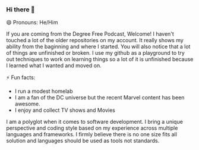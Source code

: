 ### Hi there 👋
😄 Pronouns: He/Him

If you are coming from the Degree Free Podcast, Welcome! I haven't touched a lot of the older repositories on my account. It really shows my ability from the baginning and where I started. You will also notice that a lot of things are unfinished or broken. I use my github as a playground to try out techniques to work on learning things so a lot of it is unfinished because I learned what I wanted and moved on.

<!--
🔭 I’m currently working on a few projects:
- Mockchain, is a mock blockchain implementation to cover the basics of blockchain and how they could interact with teachother.
- GS, General Store, is a Rust based file management and server with security features on files and folders with techniques similar to WebDAV.
-->

⚡ Fun facts:
- I run a modest homelab
- I am a fan of the DC universe but the recent Marvel content has been awesome.
- I enjoy and collect TV shows and Movies

I am a polyglot when it comes to software development. I bring a unique perspective and coding style based on my experience across multiple languages and frameworks. I firmly believe there is no one size fits all solution and languages should be used as tools not standards. 

<!--
**Kenttleton/Kenttleton** is a ✨ _special_ ✨ repository because its `README.md` (this file) appears on your GitHub profile.

Here are some ideas to get you started:

- 🔭 I’m currently working on ...
- 🌱 I’m currently learning ...
- 👯 I’m looking to collaborate on ...
- 🤔 I’m looking for help with ...
- 💬 Ask me about ...
- 📫 How to reach me: ...
- 😄 Pronouns: ...
- ⚡ Fun fact: ...
-->
